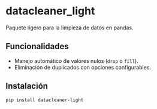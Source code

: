 # datacleaner_light

Paquete ligero para la limpieza de datos en pandas. 

## Funcionalidades
- Manejo automático de valores nulos (`drop` o `fill`).
- Eliminación de duplicados con opciones configurables.

## Instalación
```bash
pip install datacleaner-light

